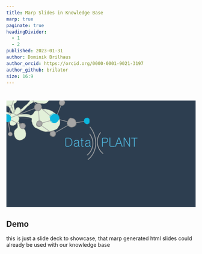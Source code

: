 ```yaml
---
title: Marp Slides in Knowledge Base 
marp: true
paginate: true
headingDivider: 
  - 1
  - 2
published: 2023-01-31
author: Dominik Brilhaus
author_orcid: https://orcid.org/0000-0001-9021-3197
author_github: brilator
size: 16:9
---
```


# 

![bg](./images/dataplant_titlePage_marp.drawio.png)


## Demo

this is just a slide deck to showcase, that marp generated html slides could already be used with our knowledge base

<!-- I am a speaker note  -->